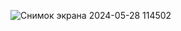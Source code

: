 ![Снимок экрана 2024-05-28 114502](https://github.com/KhusanovaObot07021992/chorshanba/assets/169873587/59f8dc3f-e550-4a2f-93ce-ee062f18808b)
